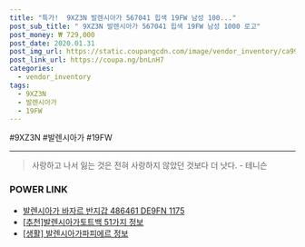 ```yaml
--- 
title: "특가!  9XZ3N 발렌시아가 567041 힙색 19FW 남성 100..." 
post_sub_title: " 9XZ3N 발렌시아가 567041 힙색 19FW 남성 1000 로고" 
post_money: ₩ 729,000 
post_date: 2020.01.31 
post_img_url: https://static.coupangcdn.com/image/vendor_inventory/ca99/b68dc3669e710c139d98ff31c9c5d717b66c6cad8916f57398ebfd3edd2a.jpg 
post_link_url: https://coupa.ng/bnLnH7 
categories: 
  - vendor_inventory 
tags: 
  - 9XZ3N 
  - 발렌시아가 
  - 19FW 
--- 
```

  #9XZ3N #발렌시아가 #19FW 
<hr> 

> 사랑하고 나서 잃는 것은 전혀 사랑하지 않았던 것보다 더 낫다. - 테니슨 


### POWER LINK

* <a href="https://blog.naver.com/sakai111/221784662844" target="_blank">발렌시아가 바자르 반지갑 486461 DE9FN 1175</a>
* <a href="https://blog.naver.com/fasyy4321/221785292113" target="_blank">[추천]발렌시아가토트백 51가지 정보</a>
* <a href="https://blog.naver.com/fasyy4321/221760249066" target="_blank"> [생활] 발렌시아가파피에르 정보 </a>
